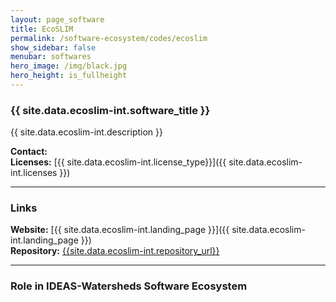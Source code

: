 ```yaml
---
layout: page_software
title: EcoSLIM
permalink: /software-ecosystem/codes/ecoslim
show_sidebar: false
menubar: softwares
hero_image: /img/black.jpg
hero_height: is_fullheight
---
```


### {{ site.data.ecoslim-int.software_title }} [<i class="fas fa-book"></i>]({{site.data.ecoslim-int.landing_page}}) [<i class="fab fa-github"></i>]({{site.data.ecoslim-int.repository_url}})

{{ site.data.ecoslim-int.description }} 

<!-- Adding Docker tutorial button
<br>
<div class="has-text-center">
    <a href="{{site.data.ecoslim-int.docker_url}}" class="button is-primary">Quick Start with Docker</a>
</div>

***
-->

**Contact:** <!-- {{ site.data.ecoslim-int.contact}} (<{{ site.data.ecoslim-int.contact_email }}>), {{site.data.ecoslim-int.contact_institution}}--> <br>
**Licenses:**  [{{ site.data.ecoslim-int.license_type}}]({{ site.data.ecoslim-int.licenses }}) <br>

***

### Links

**Website:** [{{ site.data.ecoslim-int.landing_page }}]({{ site.data.ecoslim-int.landing_page }}) <br>
**Repository:** [{{site.data.ecoslim-int.repository_url}}]( {{site.data.ecoslim-int.repository_url}} ) <br>

***

### Role in IDEAS-Watersheds Software Ecosystem

